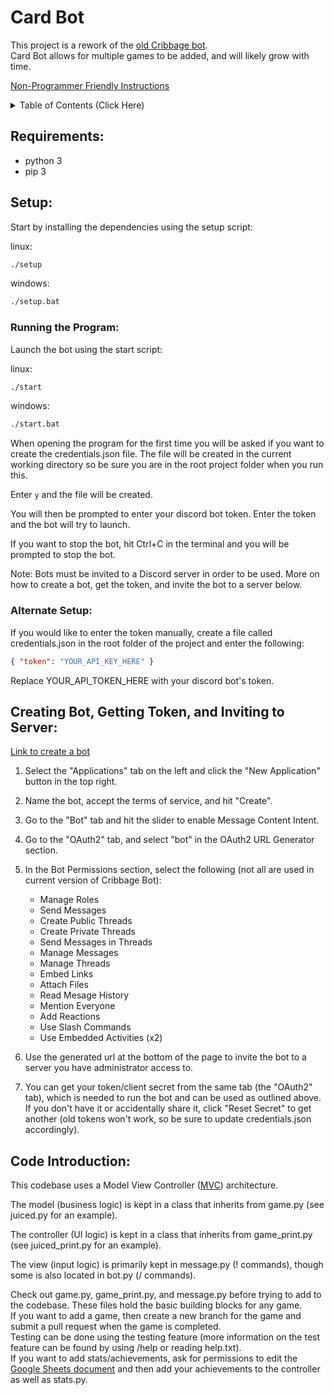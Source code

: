 # Card Bot

This project is a rework of the [old Cribbage bot](https://github.com/AbbeyRDuBois/Cribbage_Counter).<br>
Card Bot allows for multiple games to be added, and will likely grow with time.

[Non-Programmer Friendly Instructions](https://docs.google.com/document/d/1ZA37ccEDgdsJG2t4bXch4cNlkp_BOfKMuwSogXjJ1p8/edit?usp=sharing)

<details>
<summary>Table of Contents (Click Here)</summary>

[Requirements](#requirements)

[Setup](#setup) <br/>
&nbsp;&nbsp; [Running the Program](#running) <br/>
&nbsp;&nbsp; [Alternate Setup](#asetup)

[Creating Bot, Getting Token, and Inviting to Server](#botsetup)

[Code Introduction](#orientation)

</details>

## <a id="requirements"/> Requirements:
* python 3
* pip 3

## <a id="setup"/> Setup:

Start by installing the dependencies using the setup script:

linux:
```bash
./setup
```

windows:
```cmd
./setup.bat
```

### <a id="running"/> Running the Program:
Launch the bot using the start script:

linux:
```bash
./start
```

windows:
```cmd
./start.bat
```

When opening the program for the first time you will be asked if you want to create the credentials.json file.
The file will be created in the current working directory so be sure you are in the root project folder when you run this.

Enter `y` and the file will be created.

You will then be prompted to enter your discord bot token.
Enter the token and the bot will try to launch.

If you want to stop the bot, hit Ctrl+C in the terminal and you will be prompted to stop the bot.

Note: Bots must be invited to a Discord server in order to be used. More on how to create a bot, get the token, and invite the bot to a server below.

### <a id="asetup"/> Alternate Setup:
If you would like to enter the token manually, create a file called credentials.json in the root folder of the project and enter the following:

```json
{ "token": "YOUR_API_KEY_HERE" }
```

Replace YOUR_API_TOKEN_HERE with your discord bot's token.

## <a id="botsetup"/> Creating Bot, Getting Token, and Inviting to Server:
[Link to create a bot](https://discord.com/developers/applications)

1) Select the "Applications" tab on the left and click the "New Application" button in the top right.

2) Name the bot, accept the terms of service, and hit "Create".

3) Go to the "Bot" tab and hit the slider to enable Message Content Intent.

4) Go to the "OAuth2" tab, and select "bot" in the OAuth2 URL Generator section.

5) In the Bot Permissions section, select the following (not all are used in current version of Cribbage Bot):

    * Manage Roles
    * Send Messages
    * Create Public Threads
    * Create Private Threads
    * Send Messages in Threads
    * Manage Messages
    * Manage Threads
    * Embed Links
    * Attach Files
    * Read Mesage History
    * Mention Everyone
    * Add Reactions
    * Use Slash Commands
    * Use Embedded Activities (x2)

6) Use the generated url at the bottom of the page to invite the bot to a server you have administrator access to.

7) You can get your token/client secret from the same tab (the "OAuth2" tab), which is needed to run the bot and can be used as outlined above.
If you don't have it or accidentally share it, click "Reset Secret" to get another (old tokens won't work, so be sure to update credentials.json accordingly).

## <a id="orientation"> Code Introduction:

This codebase uses a Model View Controller (<a href="https://www.geeksforgeeks.org/mvc-framework-introduction/">MVC</a>) architecture.

The model (business logic) is kept in a class that inherits from game.py (see juiced.py for an example).

The controller (UI logic) is kept in a class that inherits from game_print.py (see juiced_print.py for an example).

The view (input logic) is primarily kept in message.py (! commands), though some is also located in bot.py (/ commands).

Check out game.py, game_print.py, and message.py before trying to add to the codebase. These files hold the basic building blocks for any game.<br/>
If you want to add a game, then create a new branch for the game and submit a pull request when the game is completed.<br/>
Testing can be done using the testing feature (more information on the test feature can be found by using /help or reading help.txt).<br/>
If you want to add stats/achievements, ask for permissions to edit the <a href="https://docs.google.com/spreadsheets/d/1zUblRLIugMxcqi-2R0AiEAx7gt9FnujT5ik7JB0viaw/edit?usp=sharing">Google Sheets document</a> and then add your achievements to the controller as well as stats.py.
